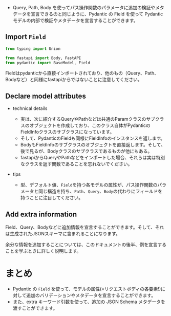- Query, Path, Body を使ってパス操作関数のパラメータに追加の検証やメタデータを宣言できるのと同じように、Pydantic の Field を使って Pydantic モデルの内部で検証やメタデータを宣言することができます。

## Import `Field`

```python
from typing import Union

from fastapi import Body, FastAPI
from pydantic import BaseModel, Field
```

Fieldはpydanticから直接インポートされており、他のもの（Query、Path、Bodyなど）と同様にfastapiからではないことに注意してください。

## Declare model attributes

- technical details

  - 実は、次に紹介するQueryやPathなどは共通のParamクラスのサブクラスのオブジェクトを作成しており、このクラス自体がPydanticのFieldInfoクラスのサブクラスになっています。
  - そして、PydanticのFieldも同様にFieldInfoのインスタンスを返します。
  - BodyもFieldInfoのサブクラスのオブジェクトを直接返します。そして、後で見るが、Bodyクラスのサブクラスであるものが他にもある。
  - fastapiからQueryやPathなどをインポートした場合、それらは実は特別なクラスを返す関数であることを忘れないでください。

- tips
  - 型、デフォルト値、`Field`を持つ各モデルの属性が、パス操作関数のパラメータと同じ構造を持ち、`Path`、`Query`、`Body`の代わりにフィールドを持つことに注目してください。

## Add extra information

Field、Query、Bodyなどに追加情報を宣言することができます。そして、それは生成されたJSONスキーマに含まれることになります。

余分な情報を追加することについては、このドキュメントの後半、例を宣言することを学ぶときに詳しく説明します。

# まとめ
- Pydantic の `Field` を使って、モデルの属性(=リクエストボディの各要素!)に対して追加のバリデーションやメタデータを宣言することができます。
- また、extra キーワード引数を使って、追加の JSON Schema メタデータを渡すことができます。